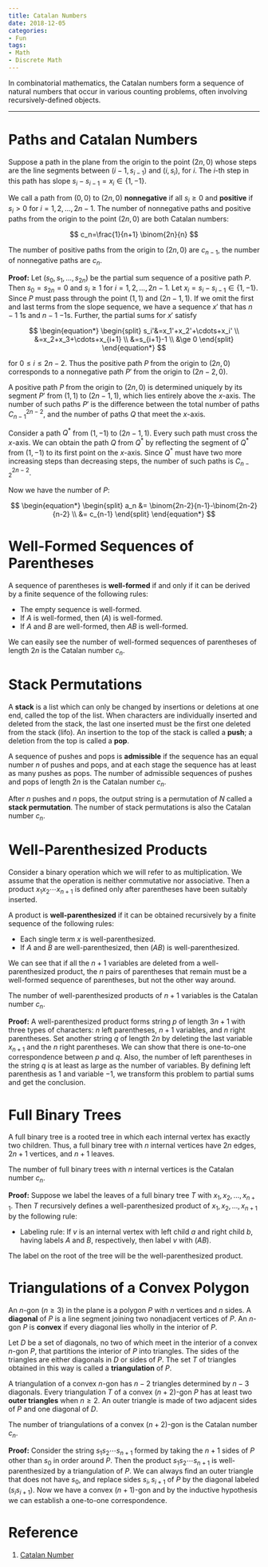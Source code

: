 ```yaml
---
title: Catalan Numbers
date: 2018-12-05
categories:
- Fun
tags:
- Math
- Discrete Math
---
```


In combinatorial mathematics, the Catalan numbers form a sequence of natural numbers that occur in various counting problems, often involving recursively-defined objects.

<!--more-->

---

# Paths and Catalan Numbers

Suppose a path in the plane from the origin to the point $(2n,0)$ whose steps are the line segments between $(i-1,s_{i-1})$ and $(i,s_i)$, for $i$. The $i$-th step in this path has slope $s_i-s_{i-1}=x_i\in\{1,-1\}$.

We call a path from $(0,0)$ to $(2n,0)$ **nonnegative** if all $s_i\ge 0$ and **positive** if $s_i>0$ for $i=1,2,\dots,2n-1$. The number of nonnegative paths and positive paths from the origin to the point $(2n,0)$ are both Catalan numbers:

$$
c_n=\frac{1}{n+1} \binom{2n}{n}
$$

The number of positive paths from the origin to $(2n,0)$ are $c_{n-1}$, the number of nonnegative paths are $c_n$.

**Proof:** Let $(s_0,s_1,\dots,s_{2n})$ be the partial sum sequence of a positive path $P$. Then $s_0=s_{2n}=0$ and $s_i\ge 1$ for $i=1,2,\dots,2n-1$. Let $x_i=s_i-s_{i-1}\in\{1,-1\}$. Since $P$ must pass through the point $(1,1)$ and $(2n-1,1)$. If we omit the first and last terms from the slope sequence, we have a sequence $x'$ that has $n-1$ $1$s and $n-1$ $-1$s. Further, the partial sums for $x'$ satisfy

$$
\begin{equation*}
\begin{split}
s_i'&=x_1'+x_2'+\cdots+x_i' \\
&=x_2+x_3+\cdots+x_{i+1} \\
&=s_{i+1}-1 \\
&\ge 0
\end{split}
\end{equation*}
$$

for $0\le i \le 2n-2$. Thus the positive path $P$ from the origin to $(2n,0)$ corresponds to a nonnegative path $P'$ from the origin to $(2n-2,0)$.

A positive path $P$ from the origin to $(2n,0)$ is determined uniquely by its segment $P'$ from $(1, 1)$ to $(2n − 1,1)$, which lies entirely above the $x$-axis. The number of such paths $P'$ is the difference between the total number of paths $C^{2n-2}_{n-1}$, and the number of paths $Q$ that meet the $x$-axis.

Consider a path $Q^*$ from $(1,-1)$ to $(2n-1,1)$. Every such path must cross the $x$-axis. We can obtain the path $Q$ from $Q^*$ by reflecting the segment of $Q^*$ from $(1,-1)$ to its first point on the $x$-axis. Since $Q^*$ must have two more increasing steps than decreasing steps, the number of such paths is $C^{2n-2}_{n-2}$.

Now we have the number of $P$:

$$
\begin{equation*}
\begin{split}
a_n &= \binom{2n-2}{n-1}-\binom{2n-2}{n-2} \\
&= c_{n-1}
\end{split}
\end{equation*}
$$

# Well-Formed Sequences of Parentheses

A sequence of parentheses is **well-formed** if and only if it can be derived by a finite sequence of the following rules:

- The empty sequence is well-formed.
- If $A$ is well-formed, then $(A)$ is well-formed.
- If $A$ and $B$ are well-formed, then $AB$ is well-formed.

We can easily see the number of well-formed sequences of parentheses of length $2n$ is the Catalan number $c_n$.

# Stack Permutations

A **stack** is a list which can only be changed by insertions or deletions at one end, called the top of the list. When characters are individually inserted and deleted from the stack, the last one inserted must be the first one deleted from the stack (lifo). An insertion to the top of the stack is called a **push**; a deletion from the top is called a **pop**.

A sequence of pushes and pops is **admissible** if the sequence has an equal number $n$ of pushes and pops, and at each stage the sequence has at least as many pushes as pops. The number of admissible sequences of pushes and pops of length $2n$ is the Catalan number $c_n$.

After $n$ pushes and $n$ pops, the output string is a permutation of $N$ called a **stack permutation**. The number of stack permutations is also the Catalan number $c_n$.

# Well-Parenthesized Products

Consider a binary operation which we will refer to as multiplication. We assume that the operation is neither commutative nor associative. Then a product $x_1x_2\cdots x_{n+1}$ is defined only after parentheses have been suitably inserted.

A product is **well-parenthesized** if it can be obtained recursively by a finite sequence of the following rules:

- Each single term $x$ is well-parenthesized.
- If $A$ and $B$ are well-parenthesized, then $(AB)$ is well-parenthesized.

We can see that if all the $n+1$ variables are deleted from a well-parenthesized product, the $n$ pairs of parentheses that remain must be a well-formed sequence of parentheses, but not the other way around.

The number of well-parenthesized products of $n+1$ variables is the Catalan number $c_n$.

**Proof:** A well-parenthesized product forms string $p$ of length $3n+1$ with three types of characters: $n$ left parentheses, $n+1$ variables, and $n$ right parentheses. Set another string $q$ of length $2n$ by deleting the last variable $x_{n+1}$ and the $n$ right parentheses. We can show that there is one-to-one correspondence between $p$ and $q$. Also, the number of left parentheses in the string $q$ is at least as large as the number of variables. By defining left parenthesis as $1$ and variable $-1$, we transform this problem to partial sums and get the conclusion.

# Full Binary Trees

A full binary tree is a rooted tree in which each internal vertex has exactly two children. Thus, a full binary tree with $n$ internal vertices have $2n$ edges, $2n+1$ vertices, and $n+1$ leaves.

The number of full binary trees with $n$ internal vertices is the Catalan number $c_n$.

**Proof:** Suppose we label the leaves of a full binary tree $T$ with $x_1,x_2,\dots,x_{n+1}$. Then $T$ recursively defines a well-parenthesized product of $x_1,x_2,\dots,x_{n+1}$ by the following rule:

- Labeling rule: If $v$ is an internal vertex with left child $a$ and right child $b$, having labels $A$ and $B$, respectively, then label $v$ with $(AB)$.

The label on the root of the tree will be the well-parenthesized product.

# Triangulations of a Convex Polygon

An $n$-gon ($n\ge 3$) in the plane is a polygon $P$ with $n$ vertices and $n$ sides. A **diagonal** of $P$ is a line segment joining two nonadjacent vertices of $P$. An $n$-gon $P$ is **convex** if every diagonal lies wholly in the interior of $P$.

Let $D$ be a set of diagonals, no two of which meet in the interior of a convex $n$-gon $P$, that partitions the interior of $P$ into triangles. The sides of the triangles are either diagonals in $D$ or sides of $P$. The set $T$ of triangles obtained in this way is called a **triangulation** of $P$.

A triangulation of a convex $n$-gon has $n-2$ triangles determined by $n-3$ diagonals. Every triangulation $T$ of a convex $(n+2)$-gon $P$ has at least two **outer triangles** when $n\ge 2$. An outer triangle is made of two adjacent sides of $P$ and one diagonal of $D$.

The number of triangulations of a convex $(n + 2)$-gon is the Catalan number $c_n$.

**Proof:** Consider the string $s_1s_2\cdots s_{n+1}$ formed by taking the $n+1$ sides of $P$ other than $s_0$ in order around $P$. Then the product $s_1s_2\cdots s_{n+1}$ is well-parenthesized by a triangulation of $P$. We can always find an outer triangle that does not have $s_0$, and replace sides $s_i,s_{i+1}$ of $P$ by the diagonal labeled $(s_i s_{i+1})$. Now we have a convex $(n+1)$-gon and by the inductive hypothesis we can establish a one-to-one correspondence.

# Reference

1. [Catalan Number](https://en.wikipedia.org/wiki/Catalan_number)

